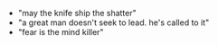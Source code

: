 * "may the knife ship the shatter"
* "a great man doesn't seek to lead. he's called to it"
* "fear is the mind killer"
